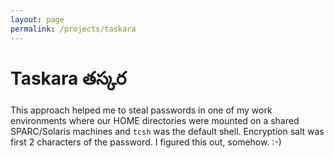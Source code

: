 ```yaml
---
layout: page
permalink: /projects/taskara
---
```

# Taskara తస్కర

This approach helped me to steal passwords in one of my work environments where our HOME directories were mounted on a shared SPARC/Solaris machines and ```tcsh``` was the default shell.
Encryption salt was first 2 characters of the password. I figured this out, somehow. :-)
